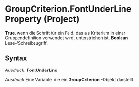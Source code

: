 
# GroupCriterion.FontUnderLine Property (Project)

 **True**, wenn die Schrift für ein Feld, das als Kriterium in einer Gruppendefinition verwendet wird, unterstrichen ist. **Boolean** Lese-/Schreibzugriff.


## Syntax

 _Ausdruck_. **FontUnderLine**

 _Ausdruck_ Eine Variable, die ein **GroupCriterion** -Objekt darstellt.

